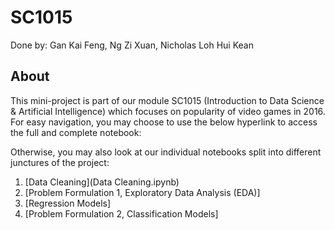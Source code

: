 # SC1015 

Done by: Gan Kai Feng, Ng Zi Xuan, Nicholas Loh Hui Kean

## About
This mini-project is part of our module SC1015 (Introduction to Data Science & Artificial Intelligence) which focuses on popularity of video games in 2016. For easy navigation, you may choose to use the below hyperlink to access the full and complete notebook:

Otherwise, you may also look at our individual notebooks split into different junctures of the project:

1. [Data Cleaning](Data Cleaning.ipynb)
2. [Problem Formulation 1, Exploratory Data Analysis (EDA)]
3. [Regression Models]
4. [Problem Formulation 2, Classification Models]
